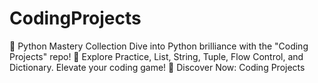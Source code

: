 # CodingProjects
🚀 Python Mastery Collection  Dive into Python brilliance with the "Coding Projects" repo! 🌟 Explore Practice, List, String, Tuple, Flow Control, and Dictionary. Elevate your coding game!  🔗 Discover Now: Coding Projects
